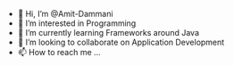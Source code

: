 - 👋 Hi, I’m @Amit-Dammani
- 👀 I’m interested in Programming
- 🌱 I’m currently learning Frameworks around Java
- 💞️ I’m looking to collaborate on Application Development
- 📫 How to reach me ... 

<!---
Amit-Dammani/Amit-Dammani is a ✨ special ✨ repository because its `README.md` (this file) appears on your GitHub profile.
You can click the Preview link to take a look at your changes.
--->
